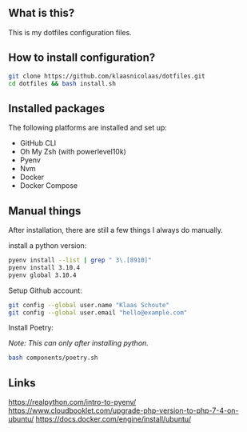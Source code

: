 ## What is this?

This is my dotfiles configuration files.

## How to install configuration?

```bash
git clone https://github.com/klaasnicolaas/dotfiles.git
cd dotfiles && bash install.sh
```

## Installed packages

The following platforms are installed and set up:

- GitHub CLI
- Oh My Zsh (with powerlevel10k)
- Pyenv
- Nvm
- Docker
- Docker Compose

## Manual things

After installation, there are still a few things I always do manually.

install a python version:

```bash
pyenv install --list | grep " 3\.[8910]"
pyenv install 3.10.4
pyenv global 3.10.4
```

Setup Github account:

```bash
git config --global user.name "Klaas Schoute"
git config --global user.email "hello@example.com"
```

Install Poetry:

_Note: This can only after installing python._

```bash
bash components/poetry.sh
```

## Links

https://realpython.com/intro-to-pyenv/
https://www.cloudbooklet.com/upgrade-php-version-to-php-7-4-on-ubuntu/
https://docs.docker.com/engine/install/ubuntu/